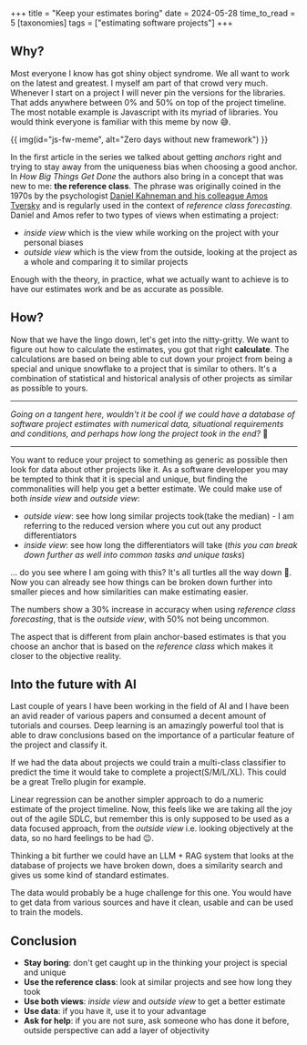 +++
title = "Keep your estimates boring"
date = 2024-05-28
time_to_read = 5
[taxonomies]
  tags = ["estimating software projects"]
+++

## Why?

Most everyone I know has got shiny object syndrome. We all want to work on the latest and greatest. I myself am part of that crowd very much. Whenever I start on a project I will never pin the versions for the libraries. That adds anywhere between 0% and 50% on top of the project timeline. The most notable example is Javascript with its myriad of libraries. You would think everyone is familiar with this meme by now :sweat_smile:.

{{ img(id="js-fw-meme", alt="Zero days without new framework") }}

In the first article in the series we talked about getting _anchors_ right and trying to stay away from the uniqueness bias when choosing a good anchor. In _How Big Things Get Done_ the authors also bring in a concept that was new to me: **the reference class**.
The phrase was originally coined in the 1970s by the psychologist [Daniel Kahneman and his colleague Amos Tversky](https://www.newyorker.com/books/page-turner/the-two-friends-who-changed-how-we-think-about-how-we-think) and is regularly used in the context of _reference class forecasting_.
Daniel and Amos refer to two types of views when estimating a project:

- _inside view_ which is the view while working on the project with your personal biases
- _outside view_ which is the view from the outside, looking at the project as a whole and comparing it to similar projects

Enough with the theory, in practice, what we actually want to achieve is to have our estimates work and be as accurate as possible.

## How?

Now that we have the lingo down, let's get into the nitty-gritty. We want to figure out how to calculate the estimates, you got that right **calculate**. The calculations are based on being able to cut down your project from being a special and unique snowflake to a project that is similar to others. It's a combination of statistical and historical analysis of other projects as similar as possible to yours.

---

_Going on a tangent here, wouldn't it be cool if we could have a database of software project estimates with numerical data, situational requirements and conditions, and perhaps how long the project took in the end?_ :thinking:

---

You want to reduce your project to something as generic as possible then look for data about other projects like it. As a software developer you may be tempted to think that it is special and unique, but finding the commonalities will help you get a better estimate.
We could make use of both _inside view_ and _outside view_:

- _outside view_: see how long similar projects took(take the median) - I am referring to the reduced version where you cut out any product differentiators
- _inside view_: see how long the differentiators will take (_this you can break down further as well into common tasks and unique tasks_)

... do you see where I am going with this? It's all turtles all the way down :turtle:. Now you can already see how things can be broken down further into smaller pieces and how similarities can make estimating easier.

The numbers show a 30% increase in accuracy when using _reference class forecasting_, that is the _outside view_, with 50% not being uncommon.

The aspect that is different from plain anchor-based estimates is that you choose an anchor that is based on the _reference class_ which makes it closer to the objective reality.

## Into the future with AI

Last couple of years I have been working in the field of AI and I have been an avid reader of various papers and consumed a decent amount of tutorials and courses. Deep learning is an amazingly powerful tool that is able to draw conclusions based on the importance of a particular feature of the project and classify it.

If we had the data about projects we could train a multi-class classifier to predict the time it would take to complete a project(S/M/L/XL). This could be a great Trello plugin for example.

Linear regression can be another simpler approach to do a numeric estimate of the project timeline. Now, this feels like we are taking all the joy out of the agile SDLC, but remember this is only supposed to be used as a data focused approach, from the _outside view_ i.e. looking objectively at the data, so no hard feelings to be had :wink:.

Thinking a bit further we could have an LLM + RAG system that looks at the database of projects we have broken down, does a similarity search and gives us some kind of standard estimates.

The data would probably be a huge challenge for this one. You would have to get data from various sources and have it clean, usable and can be used to train the models.

## Conclusion

- **Stay boring**: don't get caught up in the thinking your project is special and unique
- **Use the reference class**: look at similar projects and see how long they took
- **Use both views**: _inside view_ and _outside view_ to get a better estimate
- **Use data**: if you have it, use it to your advantage
- **Ask for help**: if you are not sure, ask someone who has done it before, outside perspective can add a layer of objectivity
